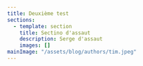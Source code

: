 ```yaml
---
title: Deuxième test
sections:
  - template: section
    title: Sectino d'assaut
    description: Serge d'assaut
    images: []
mainImage: "/assets/blog/authors/tim.jpeg"
---
```

